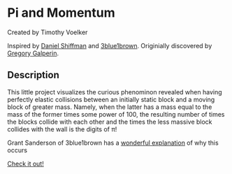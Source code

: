 # Pi and Momentum

Created by Timothy Voelker

Inspired by [Daniel Shiffman](https://thecodingtrain.com/) and [3blue1brown](https://youtu.be/HEfHFsfGXjs). Originially discovered by [Gregory Galperin](https://www.maths.tcd.ie/~lebed/Galperin.%20Playing%20pool%20with%20pi.pdf).

## Description

This little project visualizes the curious phenominon revealed when having perfectly elastic collisions between an initially static block and a moving block of greater mass. Namely, when the latter has a mass equal to the mass of the former times some power of 100, the resulting number of times the blocks collide with each other and the times the less massive block collides with the wall is the digits of π!

Grant Sanderson of 3blue1brown has a [wonderful explanation](https://youtu.be/jsYwFizhncE) of why this occurs

[Check it out!](https://vimolicious.github.io/pi-and-momentum)
